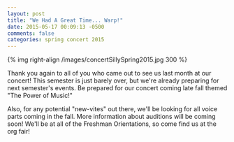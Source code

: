 ```yaml
---
layout: post
title: "We Had A Great Time... Warp!"
date: 2015-05-17 00:09:13 -0500
comments: false
categories: spring concert 2015 
---
```


{% img right-align /images/concertSillySpring2015.jpg 300 %}

Thank you again to all of you who came out to see us last month at our concert!
This semester is just barely over, but we're already preparing for next
semester's events. Be prepared for our concert coming late fall themed "The
Power of Music!"

Also, for any potential "new-vites" out there, we'll be looking for all voice
parts coming in the fall. More information about auditions will be coming soon!
We'll be at all of the Freshman Orientations, so come find us at the org fair!

